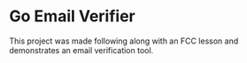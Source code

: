 # Go Email Verifier

This project was made following along with an FCC lesson and demonstrates an email verification tool.
